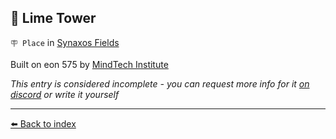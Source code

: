## 🗼 Lime Tower

`🪧 Place` in [Synaxos Fields](/synaxos_fields.html)

Built on eon 575 by [MindTech Institute](/mindtech_institute.html)

_This entry is considered incomplete - you can request more info for it [on discord](<https://discord.com/channels/562910943848169472/1173922660489633802>) or write it yourself_


----------
[⬅️ Back to index](/index.md#5220_s)